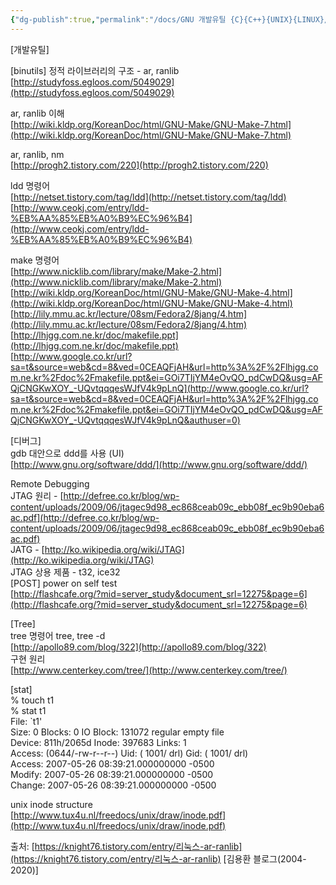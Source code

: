 ```yaml
---
{"dg-publish":true,"permalink":"/docs/GNU 개발유틸 {C}{C++}{UNIX}{LINUX}/","title":"GNU 개발유틸 {C}{C++}{UNIX}{LINUX}"}
---
```


[개발유틸]  
  
[binutils] 정적 라이브러리의 구조 - ar, ranlib  
[http://studyfoss.egloos.com/5049029](http://studyfoss.egloos.com/5049029)  
  
ar, ranlib 이해  
[http://wiki.kldp.org/KoreanDoc/html/GNU-Make/GNU-Make-7.html](http://wiki.kldp.org/KoreanDoc/html/GNU-Make/GNU-Make-7.html)  
  
ar, ranlib, nm  
[http://progh2.tistory.com/220](http://progh2.tistory.com/220)  
  
ldd 명령어  
[http://netset.tistory.com/tag/ldd](http://netset.tistory.com/tag/ldd)  
[http://www.ceokj.com/entry/ldd-%EB%AA%85%EB%A0%B9%EC%96%B4](http://www.ceokj.com/entry/ldd-%EB%AA%85%EB%A0%B9%EC%96%B4)  
  
make 명령어  
[http://www.nicklib.com/library/make/Make-2.html](http://www.nicklib.com/library/make/Make-2.html)  
[http://wiki.kldp.org/KoreanDoc/html/GNU-Make/GNU-Make-4.html](http://wiki.kldp.org/KoreanDoc/html/GNU-Make/GNU-Make-4.html)  
[http://lily.mmu.ac.kr/lecture/08sm/Fedora2/8jang/4.htm](http://lily.mmu.ac.kr/lecture/08sm/Fedora2/8jang/4.htm)  
[http://lhjgg.com.ne.kr/doc/makefile.ppt](http://lhjgg.com.ne.kr/doc/makefile.ppt)  
[http://www.google.co.kr/url?sa=t&source=web&cd=8&ved=0CEAQFjAH&url=http%3A%2F%2Flhjgg.com.ne.kr%2Fdoc%2Fmakefile.ppt&ei=GOi7TIjYM4eOvQO_pdCwDQ&usg=AFQjCNGKwXOY_-UQvtqqqesWJfV4k9pLnQ](http://www.google.co.kr/url?sa=t&source=web&cd=8&ved=0CEAQFjAH&url=http%3A%2F%2Flhjgg.com.ne.kr%2Fdoc%2Fmakefile.ppt&ei=GOi7TIjYM4eOvQO_pdCwDQ&usg=AFQjCNGKwXOY_-UQvtqqqesWJfV4k9pLnQ&authuser=0)  
  
  
  
[디버그]  
gdb 대안으로 ddd를 사용 (UI)  
[http://www.gnu.org/software/ddd/](http://www.gnu.org/software/ddd/)  
  
Remote Debugging  
JTAG 원리 - [http://defree.co.kr/blog/wp-content/uploads/2009/06/jtagec9d98_ec868ceab09c_ebb08f_ec9b90eba6ac.pdf](http://defree.co.kr/blog/wp-content/uploads/2009/06/jtagec9d98_ec868ceab09c_ebb08f_ec9b90eba6ac.pdf)  
JATG - [http://ko.wikipedia.org/wiki/JTAG](http://ko.wikipedia.org/wiki/JTAG)  
JTAG 상용 제품 - t32, ice32  
[POST] power on self test  
[http://flashcafe.org/?mid=server_study&document_srl=12275&page=6](http://flashcafe.org/?mid=server_study&document_srl=12275&page=6)  
  
[Tree]  
tree 명령어 tree, tree -d  
[http://apollo89.com/blog/322](http://apollo89.com/blog/322)  
구현 원리  
[http://www.centerkey.com/tree/](http://www.centerkey.com/tree/)  
  
[stat]  
% touch t1  
% stat t1  
File: `t1'  
Size: 0 Blocks: 0 IO Block: 131072 regular empty file  
Device: 811h/2065d Inode: 397683 Links: 1  
Access: (0644/-rw-r--r--) Uid: ( 1001/ drl) Gid: ( 1001/ drl)  
Access: 2007-05-26 08:39:21.000000000 -0500  
Modify: 2007-05-26 08:39:21.000000000 -0500  
Change: 2007-05-26 08:39:21.000000000 -0500  
  
unix inode structure  
[http://www.tux4u.nl/freedocs/unix/draw/inode.pdf](http://www.tux4u.nl/freedocs/unix/draw/inode.pdf)  
  
출처: [https://knight76.tistory.com/entry/리눅스-ar-ranlib](https://knight76.tistory.com/entry/리눅스-ar-ranlib) [김용환 블로그(2004-2020)]
